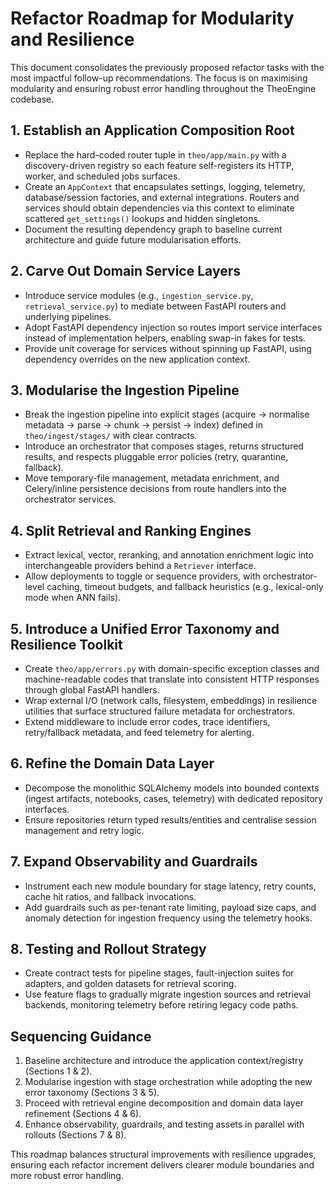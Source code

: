 # Refactor Roadmap for Modularity and Resilience

This document consolidates the previously proposed refactor tasks with the most impactful follow-up recommendations. The focus is on maximising modularity and ensuring robust error handling throughout the TheoEngine codebase.

## 1. Establish an Application Composition Root
- Replace the hard-coded router tuple in `theo/app/main.py` with a discovery-driven registry so each feature self-registers its HTTP, worker, and scheduled jobs surfaces.
- Create an `AppContext` that encapsulates settings, logging, telemetry, database/session factories, and external integrations. Routers and services should obtain dependencies via this context to eliminate scattered `get_settings()` lookups and hidden singletons.
- Document the resulting dependency graph to baseline current architecture and guide future modularisation efforts.

## 2. Carve Out Domain Service Layers
- Introduce service modules (e.g., `ingestion_service.py`, `retrieval_service.py`) to mediate between FastAPI routers and underlying pipelines.
- Adopt FastAPI dependency injection so routes import service interfaces instead of implementation helpers, enabling swap-in fakes for tests.
- Provide unit coverage for services without spinning up FastAPI, using dependency overrides on the new application context.

## 3. Modularise the Ingestion Pipeline
- Break the ingestion pipeline into explicit stages (acquire → normalise metadata → parse → chunk → persist → index) defined in `theo/ingest/stages/` with clear contracts.
- Introduce an orchestrator that composes stages, returns structured results, and respects pluggable error policies (retry, quarantine, fallback).
- Move temporary-file management, metadata enrichment, and Celery/inline persistence decisions from route handlers into the orchestrator services.

## 4. Split Retrieval and Ranking Engines
- Extract lexical, vector, reranking, and annotation enrichment logic into interchangeable providers behind a `Retriever` interface.
- Allow deployments to toggle or sequence providers, with orchestrator-level caching, timeout budgets, and fallback heuristics (e.g., lexical-only mode when ANN fails).

## 5. Introduce a Unified Error Taxonomy and Resilience Toolkit
- Create `theo/app/errors.py` with domain-specific exception classes and machine-readable codes that translate into consistent HTTP responses through global FastAPI handlers.
- Wrap external I/O (network calls, filesystem, embeddings) in resilience utilities that surface structured failure metadata for orchestrators.
- Extend middleware to include error codes, trace identifiers, retry/fallback metadata, and feed telemetry for alerting.

## 6. Refine the Domain Data Layer
- Decompose the monolithic SQLAlchemy models into bounded contexts (ingest artifacts, notebooks, cases, telemetry) with dedicated repository interfaces.
- Ensure repositories return typed results/entities and centralise session management and retry logic.

## 7. Expand Observability and Guardrails
- Instrument each new module boundary for stage latency, retry counts, cache hit ratios, and fallback invocations.
- Add guardrails such as per-tenant rate limiting, payload size caps, and anomaly detection for ingestion frequency using the telemetry hooks.

## 8. Testing and Rollout Strategy
- Create contract tests for pipeline stages, fault-injection suites for adapters, and golden datasets for retrieval scoring.
- Use feature flags to gradually migrate ingestion sources and retrieval backends, monitoring telemetry before retiring legacy code paths.

## Sequencing Guidance
1. Baseline architecture and introduce the application context/registry (Sections 1 & 2).
2. Modularise ingestion with stage orchestration while adopting the new error taxonomy (Sections 3 & 5).
3. Proceed with retrieval engine decomposition and domain data layer refinement (Sections 4 & 6).
4. Enhance observability, guardrails, and testing assets in parallel with rollouts (Sections 7 & 8).

This roadmap balances structural improvements with resilience upgrades, ensuring each refactor increment delivers clearer module boundaries and more robust error handling.
